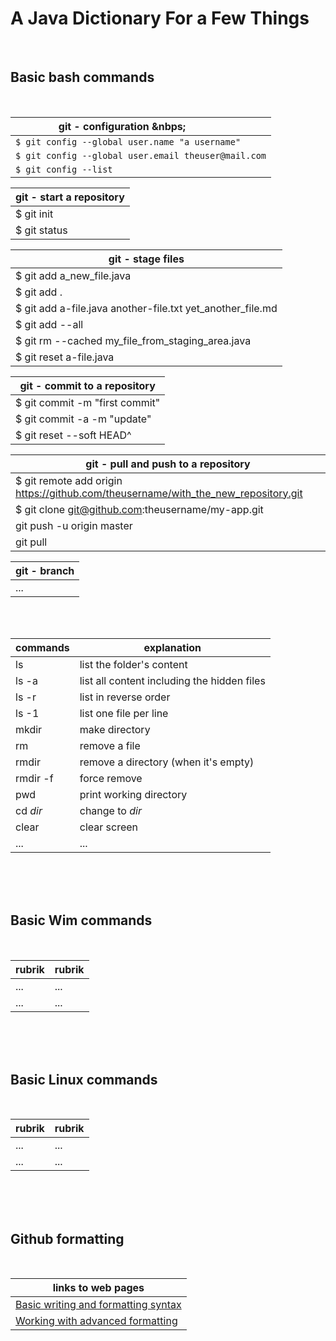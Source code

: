 # A Java Dictionary For a Few Things
 
<br>

## Basic bash commands

<br> 

| git - configuration &nbps; &nbsp; &nbsp; &nbsp; &nbsp; &nbsp; &nbsp; &nbsp; |
| --------------------------------------------------------------------------- |
| `$ git config --global user.name "a username"`					|
| `$ git config --global user.email theuser@mail.com`  			|
| `$ git config --list`   										|


| git - start a repository  									|
| ------------------------------------------------------------- |
| $ git init
| $ git status


| git - stage files  											|
| ------------------------------------------------------------- |
| $ git add a_new_file.java 									|
| $ git add . 													|
| $ git add a-file.java another-file.txt yet_another_file.md 	|
| $ git add --all 												|
| $ git rm --cached my_file_from_staging_area.java 				|
| $ git reset a-file.java 										|


| git - commit to a repository 									|
| ------------------------------------------------------------- |
| $ git commit -m "first commit"								|
| $ git commit -a -m "update"	 								|
| $ git reset --soft HEAD^										|


| git - pull and push to a repository 									 |
| ---------------------------------------------------------------------- |
| $ git remote add origin https://github.com/theusername/with_the_new_repository.git 										 	   			   |
| $ git clone git@github.com:theusername/my-app.git 					 |
| git push -u origin master 											 |
| git pull 																 |	


| git - branch															 |
| ---------------------------------------------------------------------- |
| ... 																	 |


<br>
<br>


| commands      | explanation   				    			|
| ------------- | ---------------------------------------------	|
| ls		    | list the folder's content 	    		    |
| ls -a         | list all content including the hidden files	|
| ls -r 		| list in reverse order 						|
| ls -1 		| list one file per line						|
| mkdir			| make directory 								|
| rm 			| remove a file 								|
| rmdir 		| remove a directory (when it's empty)			|
| rmdir -f 		| force remove 									|
| pwd 			| print working directory 						|
| cd *dir* 		| change to *dir* 								|
| clear 		| clear screen 									|
| ...		    | ...											|

<br>
<br>
<br>

## Basic Wim commands

<br>

| rubrik        | rubrik          				    			|
| ------------- | ---------------------------------------------	|
| ...		    | ... 							    		    |
| ...          | ...											|


<br>
<br>
<br>

## Basic Linux commands

<br>

| rubrik        | rubrik          				    			|
| ------------- | ---------------------------------------------	|
| ...		    | ... 							    		    |
| ...           | ...											|


<br>
<br>
<br>

## Github formatting

<br>

| links to web pages			    			|
| ---------------------------------------------	|
| [Basic writing and formatting syntax](https://help.github.com/en/articles/basic-writing-and-formatting-syntax)   		    |
| [Working with advanced formatting](https://help.github.com/en/articles/working-with-advanced-formatting)				 |